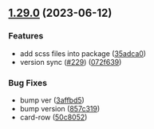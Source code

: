 

## [1.29.0](https://github.com/getgoui/go-ui/compare/@go-ui/core-v1.14.0...1.29.0) (2023-06-12)


### Features

* add scss files into package ([35adca0](https://github.com/getgoui/go-ui/commit/35adca05789653c26447c263f33b898fca7836bb))
* version sync ([#229](https://github.com/getgoui/go-ui/issues/229)) ([072f639](https://github.com/getgoui/go-ui/commit/072f639b706687d77ae6140c09d99d14a7609d56))


### Bug Fixes

* bump ver ([3affbd5](https://github.com/getgoui/go-ui/commit/3affbd52eb79d0186e8db596ded991d2dbed9b4d))
* bump version ([857c319](https://github.com/getgoui/go-ui/commit/857c3193161ae18892e5a47dbe4d15fa7d4d872a))
* card-row ([50c8052](https://github.com/getgoui/go-ui/commit/50c8052a61d205b008b8d7679443cadf11ab254c))
